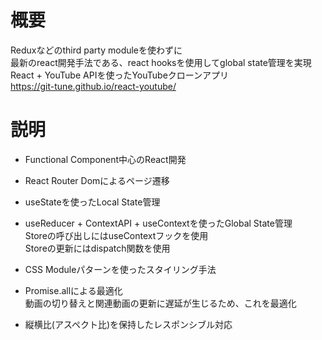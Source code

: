 # 概要 
Reduxなどのthird party moduleを使わずに  
最新のreact開発手法である、react hooksを使用してglobal state管理を実現  
React + YouTube APIを使ったYouTubeクローンアプリ  
https://git-tune.github.io/react-youtube/

# 説明
* Functional Component中心のReact開発  
* React Router Domによるページ遷移  
* useStateを使ったLocal State管理  
* useReducer + ContextAPI + useContextを使ったGlobal State管理  
Storeの呼び出しにはuseContextフックを使用  
Storeの更新にはdispatch関数を使用  
  
* CSS Moduleパターンを使ったスタイリング手法  
* Promise.allによる最適化  
動画の切り替えと関連動画の更新に遅延が生じるため、これを最適化  
  
* 縦横比(アスペクト比)を保持したレスポンシブル対応  

